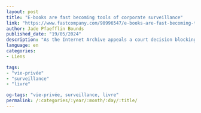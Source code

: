 ```yaml
---
layout: post
title: "E-books are fast becoming tools of corporate surveillance"
link: "https://www.fastcompany.com/90996547/e-books-are-fast-becoming-tools-of-corporate-surveillance"
author: Jade Pfaefflin Bounds
published_date: "19/05/2024"
description: "As the Internet Archive appeals a court decision blocking alternatives to surveillance-ridden digital book licenses, a new report reveals that the world’s largest publisher may be selling readers’ intimate personal data to the highest bidder."
language: en
categories:
- Liens

tags:
- "vie-privée"
- "surveillance"
- "livre"

og-tags: "vie-privée, surveillance, livre"
permalink: /:categories/:year/:month/:day/:title/
---
```

